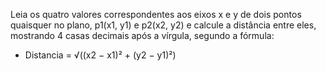 Leia os quatro valores correspondentes aos eixos x e y de dois pontos quaisquer no plano, p1(x1, y1) e p2(x2, y2) e calcule a distância entre eles, mostrando 4 casas decimais após a vírgula, segundo a fórmula: 
- Distancia = √((x2 − x1)² + (y2 − y1)²)